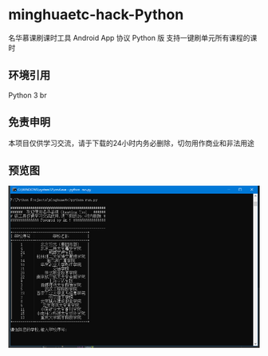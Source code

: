 # minghuaetc-hack-Python
名华慕课刷课时工具 Android App 协议 Python 版 支持一键刷单元所有课程的课时

## 环境引用

Python 3 br

## 免责申明

本项目仅供学习交流，请于下载的24小时内务必删除，切勿用作商业和非法用途

## 预览图

![image](view.png)
